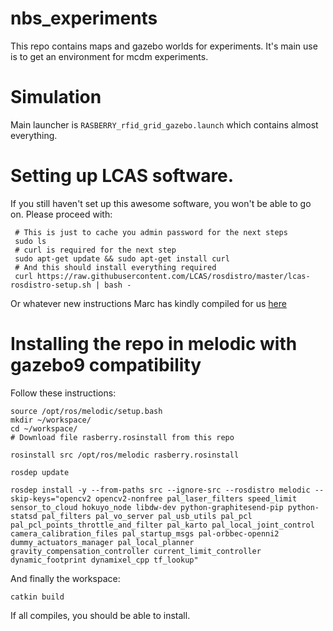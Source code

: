 # nbs_experiments
This repo contains maps and gazebo worlds for experiments. It's main use is to get an environment for mcdm experiments.


# Simulation
Main launcher is `RASBERRY_rfid_grid_gazebo.launch` which contains almost everything.

# Setting up LCAS software.
If you still haven't set up this awesome software, you won't be able to go on. Please proceed with:

     # This is just to cache you admin password for the next steps
     sudo ls
     # curl is required for the next step
     sudo apt-get update && sudo apt-get install curl
     # And this should install everything required
     curl https://raw.githubusercontent.com/LCAS/rosdistro/master/lcas-rosdistro-setup.sh | bash -

Or whatever new instructions Marc has kindly compiled for us [here](https://github.com/LCAS/rosdistro/wiki#using-the-l-cas-repository-if-you-just-want-to-use-our-software)

# Installing the repo in melodic with gazebo9 compatibility


Follow these instructions:

    source /opt/ros/melodic/setup.bash
    mkdir ~/workspace/
    cd ~/workspace/
    # Download file rasberry.rosinstall from this repo

    rosinstall src /opt/ros/melodic rasberry.rosinstall

    rosdep update

    rosdep install -y --from-paths src --ignore-src --rosdistro melodic --skip-keys="opencv2 opencv2-nonfree pal_laser_filters speed_limit  sensor_to_cloud hokuyo_node libdw-dev python-graphitesend-pip python-statsd pal_filters pal_vo_server pal_usb_utils pal_pcl pal_pcl_points_throttle_and_filter pal_karto pal_local_joint_control camera_calibration_files pal_startup_msgs pal-orbbec-openni2 dummy_actuators_manager pal_local_planner gravity_compensation_controller current_limit_controller dynamic_footprint dynamixel_cpp tf_lookup"


And finally the workspace:

    catkin build

If all compiles, you should be able to install.
